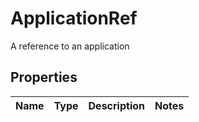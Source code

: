

# ApplicationRef

A reference to an application
## Properties

Name | Type | Description | Notes
------------ | ------------- | ------------- | -------------



